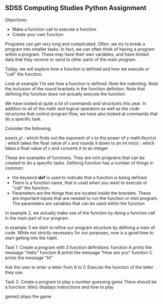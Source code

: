 ## SDSS Computing Studies Python Assignment


Objectives:
* Make a function call to execute a function
* Create your own function

Programs can get very long and complicated.  Often, we try to break a program into smaller tasks.  In fact, we can often think of having a program within a program.  These may have their own variables, and have limited data that they receive or send to other parts of the main program.

Today, we will explore how a function is defined and how we execute or "call" the function.

Look at example 1 to see how a function is defined:
Note the indenting. 
Note the inclusion of the round brackets in the function defintion.
Note that defining the function does not actually execute the function.

We have looked at quite a lot of commands and structures this year.  In addition to all of the math and logical operators as well as the code structures that control program flow, we have also looked at commands that do a specific task.

Consider the following:

pow(x,y) : which finds out the exponent of x to the power of y
math.floor(x) : which takes the float value of x and rounds it down to an int
int(x) : which takes a float value of x and converts it to an integer

These are examples of functions.  They are mini programs that can be created to do a specific tasks.  Defining function has a number of things in common:

* the keyword **def** is used to indicate that a function is being defined.
* There is a function name, that is used when you want to execute or "call" the function.
* Parameters are the things that are located inside the brackets.   These are important inputs that are needed to run the function or mini program.  The parameters are variables that can be used within the function

In example 2, we actually make use of the function by doing a function call in the main part of our program.

In example 3 we start to refine our program structure by defining a main of code.
While not strictly necessary for our purposes, now is a good time to start getting  into the habit.

Task 1:
Create a program with 3 function definitions:
function A prints the message "Hello"
function B prints the message "How are you"
function C prints the message "Hi"

Ask the user to enter a letter from A to C
Execute the function of the letter they use.

Task 2:
Create a program to play a number guessing game
There should be a function:
title()
displays instructions and how to play

game()
plays the game
